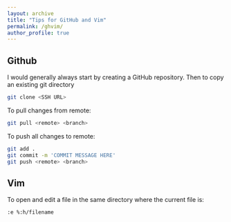 ```yaml
---
layout: archive
title: "Tips for GitHub and Vim"
permalink: /ghvim/
author_profile: true
---
```

## Github

I would generally always start by creating a GitHub repository.
Then to copy an existing git directory

```bash
git clone <SSH URL>
```

To pull changes from remote:

```bash
git pull <remote> <branch>
```

To push all changes to remote:

```bash
git add .
git commit -m 'COMMIT MESSAGE HERE'
git push <remote> <branch>
```

## Vim

To open and edit a file in the same directory where the current file is:

```
:e %:h/filename
```
